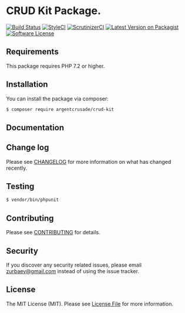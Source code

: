 # CRUD Kit Package.

[![Build Status][ico-travis]][link-travis]
[![StyleCI][ico-styleci]][link-styleci]
[![ScrutinizerCI][ico-scrutinizer]][link-scrutinizer]
[![Latest Version on Packagist][ico-version]][link-packagist]
[![Software License][ico-license]](LICENSE.md)

## Requirements

This package requires PHP 7.2 or higher.

## Installation

You can install the package via composer:

``` bash
$ composer require argentcrusade/crud-kit
```

## Documentation

## Change log

Please see [CHANGELOG](CHANGELOG.md) for more information on what has changed recently.

## Testing

``` bash
$ vendor/bin/phpunit
```

## Contributing

Please see [CONTRIBUTING](CONTRIBUTING.md) for details.

## Security

If you discover any security related issues, please email zurbaev@gmail.com instead of using the issue tracker.

## License

The MIT License (MIT). Please see [License File](LICENSE.md) for more information.

[ico-version]: https://poser.pugx.org/argentcrusade/crud-kit/version?format=flat
[ico-license]: https://poser.pugx.org/argentcrusade/crud-kit/license?format=flat
[ico-travis]: https://api.travis-ci.org/argentcrusade/crud-kit.svg?branch=master
[ico-styleci]: https://styleci.io/repos/169721660/shield?branch=master&style=flat
[ico-scrutinizer]: https://scrutinizer-ci.com/g/argentcrusade/crud-kit/badges/quality-score.png?b=master

[link-packagist]: https://packagist.org/packages/argentcrusade/crud-kit
[link-travis]: https://travis-ci.org/argentcrusade/crud-kit
[link-styleci]: https://styleci.io/repos/169721660
[link-scrutinizer]: https://scrutinizer-ci.com/g/argentcrusade/crud-kit/
[link-author]: https://github.com/tzurbaev
